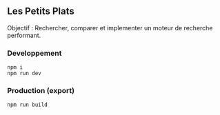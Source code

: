 ## Les Petits Plats

Objectif : Rechercher, comparer et implementer un moteur de recherche performant.

### Developpement

```
npm i
npm run dev
```

### Production (export)

```
npm run build
```
